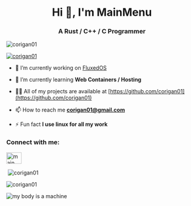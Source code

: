 <h1 align="center">Hi 👋, I'm MainMenu</h1>
<h3 align="center">A Rust / C++ / C Programmer</h3>

<p align="left"> <img src="https://komarev.com/ghpvc/?username=corigan01&label=Profile%20views&color=0e75b6&style=flat" alt="corigan01" /> </p>

<p align="left"> <a href="https://github.com/ryo-ma/github-profile-trophy"><img src="https://github-profile-trophy.vercel.app/?username=corigan01&theme=onedark" alt="corigan01" /></a> </p>

- 🔭 I’m currently working on [FluxedOS](https://github.com/corigan01/FluxedOS)

- 🌱 I’m currently learning **Web Containers / Hosting**

- 👨‍💻 All of my projects are available at [https://github.com/corigan01](https://github.com/corigan01)

- 📫 How to reach me **corigan01@gmail.com**

- ⚡ Fun fact **I use linux for all my work**

<h3 align="left">Connect with me:</h3>
<p align="left">
<a href="https://www.youtube.com/c/main menu" target="blank"><img align="center" src="https://cdn.jsdelivr.net/npm/simple-icons@3.0.1/icons/youtube.svg" alt="main menu" height="30" width="40" /></a>
</p>

<p>&nbsp;<img align="center" src="https://github-readme-stats.vercel.app/api?username=corigan01&show_icons=true&locale=en" alt="corigan01" /></p>

<p><img align="center" src="https://github-readme-streak-stats.herokuapp.com/?user=corigan01&" alt="corigan01" /></p>

![my body is a machine](https://github.com/corigan01/corigan01/assets/33582457/4ddbc830-69ca-4377-b968-dca47a14e086)
